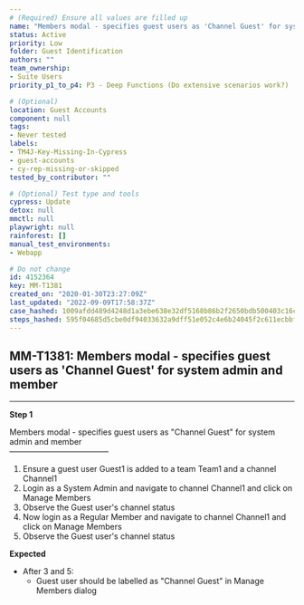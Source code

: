 ```yaml
---
# (Required) Ensure all values are filled up
name: "Members modal - specifies guest users as 'Channel Guest' for system admin and member"
status: Active
priority: Low
folder: Guest Identification
authors: ""
team_ownership:
- Suite Users
priority_p1_to_p4: P3 - Deep Functions (Do extensive scenarios work?)

# (Optional)
location: Guest Accounts
component: null
tags:
- Never tested
labels:
- TM4J-Key-Missing-In-Cypress
- guest-accounts
- cy-rep-missing-or-skipped
tested_by_contributor: ""

# (Optional) Test type and tools
cypress: Update
detox: null
mmctl: null
playwright: null
rainforest: []
manual_test_environments:
- Webapp

# Do not change
id: 4152364
key: MM-T1381
created_on: "2020-01-30T23:27:09Z"
last_updated: "2022-09-09T17:58:37Z"
case_hashed: 1009afdd489d4248d1a3ebe638e32df5168b86b2f2650bdb500403c16ce59392b1fe6474dffe9baa246fb358f1775016
steps_hashed: 595f04685d5cbe0df94033632a9dff51e052c4e6b24045f2c611ecbbfbe70fe9443aeccc182050c099289006861acde8
---
```


<!-- (Auto-generated) Based on frontmatter's "key" and "name" -->

## MM-T1381: Members modal - specifies guest users as 'Channel Guest' for system admin and member

---

**Step 1**

Members modal - specifies guest users as "Channel Guest" for system admin and member\
–––––––––––––––––––––––––

1. Ensure a guest user Guest1 is added to a team Team1 and a channel Channel1
2. Login as a System Admin and navigate to channel Channel1 and click on Manage Members
3. Observe the Guest user's channel status
4. Now login as a Regular Member and navigate to channel Channel1 and click on Manage Members
5. Observe the Guest user's channel status

**Expected**

- After 3 and 5:
  - Guest user should be labelled as "Channel Guest" in Manage Members dialog
